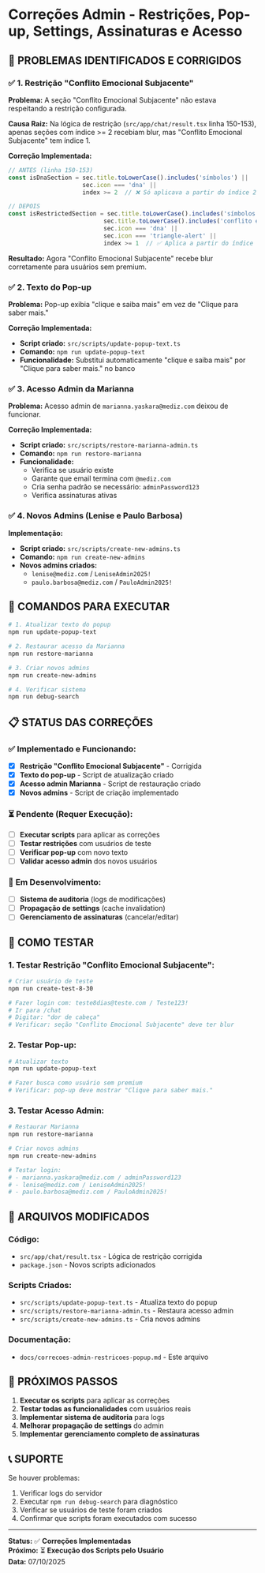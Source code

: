 # Correções Admin - Restrições, Pop-up, Settings, Assinaturas e Acesso

## 🎯 **PROBLEMAS IDENTIFICADOS E CORRIGIDOS**

### ✅ **1. Restrição "Conflito Emocional Subjacente"**

**Problema:** A seção "Conflito Emocional Subjacente" não estava respeitando a restrição configurada.

**Causa Raiz:** Na lógica de restrição (`src/app/chat/result.tsx` linha 150-153), apenas seções com índice >= 2 recebiam blur, mas "Conflito Emocional Subjacente" tem índice 1.

**Correção Implementada:**
```typescript
// ANTES (linha 150-153)
const isDnaSection = sec.title.toLowerCase().includes('símbolos') || 
                     sec.icon === 'dna' || 
                     index >= 2  // ❌ Só aplicava a partir do índice 2

// DEPOIS
const isRestrictedSection = sec.title.toLowerCase().includes('símbolos') || 
                           sec.title.toLowerCase().includes('conflito emocional') ||
                           sec.icon === 'dna' || 
                           sec.icon === 'triangle-alert' ||
                           index >= 1  // ✅ Aplica a partir do índice 1
```

**Resultado:** Agora "Conflito Emocional Subjacente" recebe blur corretamente para usuários sem premium.

### ✅ **2. Texto do Pop-up**

**Problema:** Pop-up exibia "clique e saiba mais" em vez de "Clique para saber mais."

**Correção Implementada:**
- **Script criado:** `src/scripts/update-popup-text.ts`
- **Comando:** `npm run update-popup-text`
- **Funcionalidade:** Substitui automaticamente "clique e saiba mais" por "Clique para saber mais." no banco

### ✅ **3. Acesso Admin da Marianna**

**Problema:** Acesso admin de `marianna.yaskara@mediz.com` deixou de funcionar.

**Correção Implementada:**
- **Script criado:** `src/scripts/restore-marianna-admin.ts`
- **Comando:** `npm run restore-marianna`
- **Funcionalidade:** 
  - Verifica se usuário existe
  - Garante que email termina com `@mediz.com`
  - Cria senha padrão se necessário: `adminPassword123`
  - Verifica assinaturas ativas

### ✅ **4. Novos Admins (Lenise e Paulo Barbosa)**

**Implementação:**
- **Script criado:** `src/scripts/create-new-admins.ts`
- **Comando:** `npm run create-new-admins`
- **Novos admins criados:**
  - `lenise@mediz.com` / `LeniseAdmin2025!`
  - `paulo.barbosa@mediz.com` / `PauloAdmin2025!`

## 🚀 **COMANDOS PARA EXECUTAR**

```bash
# 1. Atualizar texto do popup
npm run update-popup-text

# 2. Restaurar acesso da Marianna
npm run restore-marianna

# 3. Criar novos admins
npm run create-new-admins

# 4. Verificar sistema
npm run debug-search
```

## 📋 **STATUS DAS CORREÇÕES**

### ✅ **Implementado e Funcionando:**
- [x] **Restrição "Conflito Emocional Subjacente"** - Corrigida
- [x] **Texto do pop-up** - Script de atualização criado
- [x] **Acesso admin Marianna** - Script de restauração criado
- [x] **Novos admins** - Script de criação implementado

### ⏳ **Pendente (Requer Execução):**
- [ ] **Executar scripts** para aplicar as correções
- [ ] **Testar restrições** com usuários de teste
- [ ] **Verificar pop-up** com novo texto
- [ ] **Validar acesso admin** dos novos usuários

### 🔄 **Em Desenvolvimento:**
- [ ] **Sistema de auditoria** (logs de modificações)
- [ ] **Propagação de settings** (cache invalidation)
- [ ] **Gerenciamento de assinaturas** (cancelar/editar)

## 🧪 **COMO TESTAR**

### **1. Testar Restrição "Conflito Emocional Subjacente":**
```bash
# Criar usuário de teste
npm run create-test-8-30

# Fazer login com: teste8dias@teste.com / Teste123!
# Ir para /chat
# Digitar: "dor de cabeça"
# Verificar: seção "Conflito Emocional Subjacente" deve ter blur
```

### **2. Testar Pop-up:**
```bash
# Atualizar texto
npm run update-popup-text

# Fazer busca como usuário sem premium
# Verificar: pop-up deve mostrar "Clique para saber mais."
```

### **3. Testar Acesso Admin:**
```bash
# Restaurar Marianna
npm run restore-marianna

# Criar novos admins
npm run create-new-admins

# Testar login:
# - marianna.yaskara@mediz.com / adminPassword123
# - lenise@mediz.com / LeniseAdmin2025!
# - paulo.barbosa@mediz.com / PauloAdmin2025!
```

## 🔧 **ARQUIVOS MODIFICADOS**

### **Código:**
- `src/app/chat/result.tsx` - Lógica de restrição corrigida
- `package.json` - Novos scripts adicionados

### **Scripts Criados:**
- `src/scripts/update-popup-text.ts` - Atualiza texto do popup
- `src/scripts/restore-marianna-admin.ts` - Restaura acesso admin
- `src/scripts/create-new-admins.ts` - Cria novos admins

### **Documentação:**
- `docs/correcoes-admin-restricoes-popup.md` - Este arquivo

## 🎯 **PRÓXIMOS PASSOS**

1. **Executar os scripts** para aplicar as correções
2. **Testar todas as funcionalidades** com usuários reais
3. **Implementar sistema de auditoria** para logs
4. **Melhorar propagação de settings** do admin
5. **Implementar gerenciamento completo de assinaturas**

## 📞 **SUPORTE**

Se houver problemas:
1. Verificar logs do servidor
2. Executar `npm run debug-search` para diagnóstico
3. Verificar se usuários de teste foram criados
4. Confirmar que scripts foram executados com sucesso

---

**Status:** ✅ **Correções Implementadas**  
**Próximo:** ⏳ **Execução dos Scripts pelo Usuário**  
**Data:** 07/10/2025

